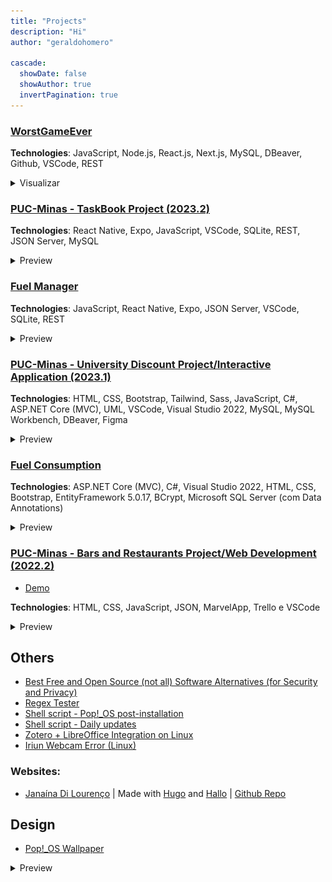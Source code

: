 ```yaml
---
title: "Projects"
description: "Hi"
author: "geraldohomero"

cascade:
  showDate: false
  showAuthor: true
  invertPagination: true
---
```


### [WorstGameEver](https://github.com/geraldohomero/WorstGameEver)
**Technologies**: JavaScript, Node.js, React.js, Next.js, MySQL, DBeaver, Github, VSCode, REST

<details style="cursor:pointer"><summary>Visualizar</summary>
  <img src="https://raw.githubusercontent.com/geraldohomero/blog/main/assets/img/wge.png" style="border-radius:2%">
</details>


### [PUC-Minas - TaskBook Project (2023.2)](https://github.com/ICEI-PUC-Minas-PMV-ADS/pmv-ads-2023-2-e3-proj-mov-t3-time2-app)
**Technologies**: React Native, Expo, JavaScript, VSCode, SQLite, REST, JSON Server, MySQL

<details style="cursor:pointer"><summary>Preview</summary>
  <img src="https://raw.githubusercontent.com/geraldohomero/blog/main/assets/img/taskbook.png" style="border-radius:2%">
</details>

### [Fuel Manager](https://github.com/geraldohomero/CalcFlex)
**Technologies**: JavaScript, React Native, Expo, JSON Server, VSCode, SQLite, REST
<details style="cursor:pointer"><summary>Preview</summary>
  <img src="https://raw.githubusercontent.com/geraldohomero/blog/main/assets/img/calcFlex1.png" style="border-radius:2%">
</details>

### [PUC-Minas - University Discount Project/Interactive Application (2023.1)](https://github.com/ICEI-PUC-Minas-PMV-ADS/pmv-ads-2023-1-e2-proj-int-t04-g4-banco-universitario)
**Technologies**: HTML, CSS, Bootstrap, Tailwind, Sass, JavaScript, C#, ASP.NET Core (MVC), UML, VSCode, Visual Studio 2022, MySQL, MySQL Workbench, DBeaver, Figma

<details style="cursor:pointer"><summary>Preview</summary>
  <img src="https://raw.githubusercontent.com/geraldohomero/blog/main/assets/img/eixo2-pucminas.png" style="border-radius:2%">
</details>

### [Fuel Consumption](https://github.com/geraldohomero/app-web-backend-dotnet5-vs2019)
**Technologies**: ASP.NET Core (MVC), C#, Visual Studio 2022, HTML, CSS, Bootstrap, EntityFramework 5.0.17, BCrypt, Microsoft SQL Server (com Data Annotations)

<details style="cursor:pointer"><summary>Preview</summary>
  <img src="https://raw.githubusercontent.com/geraldohomero/blog/main/assets/img/eixo2-class-puc.png" style="border-radius:2%">
</details>

### [PUC-Minas - Bars and Restaurants Project/Web Development (2022.2)](https://github.com/ICEI-PUC-Minas-PMV-ADS/pmv-ads-2022-2-e1-proj-web-t9-bares-restaurantes)

- [Demo](https://icei-puc-minas-pmv-ads.github.io/pmv-ads-2022-2-e1-proj-web-t9-bares-restaurantes/)

**Technologies**: HTML, CSS, JavaScript, JSON, MarvelApp, Trello e VSCode

<details style="cursor:pointer"><summary>Preview</summary>
  <img src="https://raw.githubusercontent.com/geraldohomero/blog/main/assets/img/eixo1-pucminas.png" style="border-radius:2%">
</details>

## Others

- [Best Free and Open Source (not all) Software Alternatives (for Security and Privacy)](https://github.com/geraldohomero/best-foss-alternatives)
- [Regex Tester](https://github.com/geraldohomero/regex)
- [Shell script - Pop!_OS post-installation](https://github.com/geraldohomero/post-install-pop-os.sh)
- [Shell script - Daily updates](https://github.com/geraldohomero/my-update.sh)
- [Zotero + LibreOffice Integration on Linux](https://github.com/geraldohomero/Zotero-LibreOffice-Linux)
- [Iriun Webcam Error (Linux)](https://github.com/geraldohomero/iriunwebcam_linux_error)

### Websites:

 - [Janaína Di Lourenço](https://janalourenci.github.io) | Made with [Hugo](https://gohugo.io) and [Hallo](https://github.com/EmielH/hallo-hugo/) | [Github Repo](https://github.com/janalourenci/janalourenci.github.io)

## Design

- [Pop!_OS Wallpaper](https://www.pling.com/p/1770949/)
<details style="cursor:pointer"><summary>Preview</summary>
  <img src="https://raw.githubusercontent.com/geraldohomero/blog/main/assets/img/pop_os.png">
</details>

